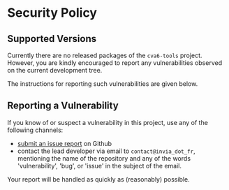 # Security Policy

## Supported Versions

Currently there are no released packages of the `cva6-tools` project.  However, you are kindly encouraged to report any vulnerabilities observed on the current development tree.

The instructions for reporting such vulnerabilities are given below.

## Reporting a Vulnerability

If you know of or suspect a vulnerability in this project, use any of the following channels:
* [submit an issue report](https://github.com/ThalesGroup/cva6-tools/issues) on Github
* contact the lead developer via email to `contact@invia_dot_fr`, mentioning the name of the repository and any of the words 'vulnerability', 'bug', or 'issue' in the subject of the email.

 Your report will be handled as quickly as (reasonably) possible.
